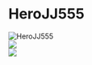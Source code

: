 # HeroJJ555
<img src="https://komarev.com/ghpvc/?username=HeroJJ555r" alt="HeroJJ555" /> <br>
<img src="https://github-readme-stats.vercel.app/api/top-langs/?username=HeroJJ555&theme=dark"> <br>
<img src="https://github-profile-trophy.vercel.app/?username=HeroJJ555&theme=dark"> <br>

